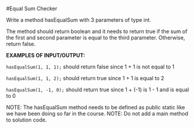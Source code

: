#Equal Sum Checker

Write a method hasEqualSum with 3 parameters of type int.

The method should return boolean and it needs to return true if the sum of the first and second parameter is equal to the third parameter. Otherwise, return false.



**EXAMPLES OF INPUT/OUTPUT:**

`hasEqualSum(1, 1, 1);`  should return false since 1 + 1 is not equal to 1

`hasEqualSum(1, 1, 2);`  should return true since 1 + 1 is equal to 2

`hasEqualSum(1, -1, 0);`  should return true since 1 + (-1) is 1 - 1 and is equal to 0



NOTE: The hasEqualSum method  needs to be defined as public static like we have been doing so far in the course.
NOTE: Do not add a  main method to solution code.

